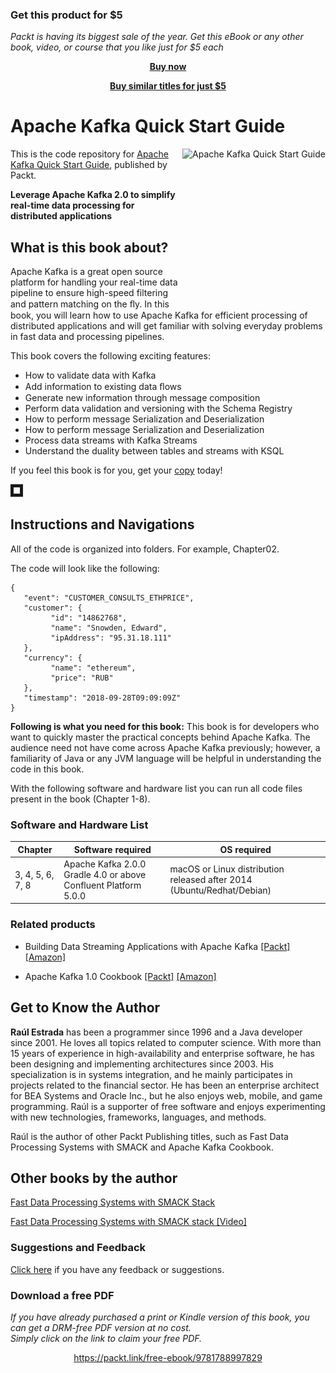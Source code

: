 
### Get this product for $5

<i>Packt is having its biggest sale of the year. Get this eBook or any other book, video, or course that you like just for $5 each</i>


<b><p align='center'>[Buy now](https://packt.link/9781788997829)</p></b>


<b><p align='center'>[Buy similar titles for just $5](https://subscription.packtpub.com/search)</p></b>


# Apache Kafka Quick Start Guide 

<a href="https://www.packtpub.com/big-data-and-business-intelligence/apache-kafka-quick-start-guide?utm_source=github&utm_medium=repository&utm_campaign=9781788997829 "><img src="https://d1ldz4te4covpm.cloudfront.net/sites/default/files/imagecache/ppv4_main_book_cover/9781788997829_cover.png" alt="Apache Kafka Quick Start Guide " height="256px" align="right"></a>

This is the code repository for [Apache Kafka Quick Start Guide](https://www.packtpub.com/big-data-and-business-intelligence/apache-kafka-quick-start-guide?utm_source=github&utm_medium=repository&utm_campaign=9781788997829), published by Packt.

**Leverage Apache Kafka 2.0 to simplify real-time data processing for distributed applications**

## What is this book about?
Apache Kafka is a great open source platform for handling your real-time data pipeline to ensure high-speed filtering and pattern matching on the ﬂy. In this book, you will learn how to use Apache Kafka for efficient processing of distributed applications and will get familiar with solving everyday problems in fast data and processing pipelines.

This book covers the following exciting features:
* How to validate data with Kafka 
* Add information to existing data ﬂows
* Generate new information through message composition 
* Perform data validation and versioning with the Schema Registry 
* How to perform message Serialization and Deserialization 
* How to perform message Serialization and Deserialization 
* Process data streams with Kafka Streams 
* Understand the duality between tables and streams with KSQL 

If you feel this book is for you, get your [copy](https://www.amazon.com/dp/1788997824) today!

<a href="https://www.packtpub.com/?utm_source=github&utm_medium=banner&utm_campaign=GitHubBanner"><img src="https://raw.githubusercontent.com/PacktPublishing/GitHub/master/GitHub.png" 
alt="https://www.packtpub.com/" border="5" /></a>

## Instructions and Navigations
All of the code is organized into folders. For example, Chapter02.

The code will look like the following:
```
{
   "event": "CUSTOMER_CONSULTS_ETHPRICE",
   "customer": {
         "id": "14862768",
         "name": "Snowden, Edward",
         "ipAddress": "95.31.18.111"
   },
   "currency": {
         "name": "ethereum",
         "price": "RUB"
   },
   "timestamp": "2018-09-28T09:09:09Z"
}
```

**Following is what you need for this book:**
This book is for developers who want to quickly master the practical concepts behind Apache Kafka. The audience need not have come across Apache Kafka previously; however, a familiarity of Java or any JVM language will be helpful in understanding the code in this book.

With the following software and hardware list you can run all code files present in the book (Chapter 1-8).
### Software and Hardware List
| Chapter | Software required | OS required |
| -------- | ------------------------------------ | ----------------------------------- |
| 3, 4, 5, 6, 7, 8 | Apache Kafka 2.0.0 Gradle 4.0 or above Confluent Platform 5.0.0 | macOS or Linux distribution released after 2014 (Ubuntu/Redhat/Debian) |

### Related products
* Building Data Streaming Applications with Apache Kafka [[Packt]](https://www.packtpub.com/big-data-and-business-intelligence/building-data-streaming-applications-apache-kafka?utm_source=github&utm_medium=repository&utm_campaign=9781787283985 ) [[Amazon]](https://www.amazon.com/dp/1787283984)

* Apache Kafka 1.0 Cookbook [[Packt]](https://www.packtpub.com/big-data-and-business-intelligence/apache-kafka-10-cookbook?utm_source=github&utm_medium=repository&utm_campaign=9781787286849 ) [[Amazon]](https://www.amazon.com/dp/1787286843)

## Get to Know the Author
**Raúl Estrada**
has been a programmer since 1996 and a Java developer since 2001. He loves all topics related to computer science. With more than 15 years of experience in high-availability and enterprise software, he has been designing and implementing architectures since 2003. His specialization is in systems integration, and he mainly participates in projects related to the financial sector. He has been an enterprise architect for BEA Systems and Oracle Inc., but he also enjoys web, mobile, and game programming. Raúl is a supporter of free software and enjoys experimenting with new technologies, frameworks, languages, and methods.

Raúl is the author of other Packt Publishing titles, such as Fast Data Processing Systems with SMACK and Apache Kafka Cookbook.


## Other books by the author
[Fast Data Processing Systems with SMACK Stack](https://www.packtpub.com/big-data-and-business-intelligence/fast-data-processing-systems-smack-stack?utm_source=github&utm_medium=repository&utm_campaign=9781786467201 )

[Fast Data Processing Systems with SMACK stack [Video]](https://www.packtpub.com/big-data-and-business-intelligence/fast-data-processing-systems-smack-stack-video?utm_source=github&utm_medium=repository&utm_campaign=9781788298452 )

[]()

[]()

[]()

### Suggestions and Feedback
[Click here](https://docs.google.com/forms/d/e/1FAIpQLSdy7dATC6QmEL81FIUuymZ0Wy9vH1jHkvpY57OiMeKGqib_Ow/viewform) if you have any feedback or suggestions.


### Download a free PDF

 <i>If you have already purchased a print or Kindle version of this book, you can get a DRM-free PDF version at no cost.<br>Simply click on the link to claim your free PDF.</i>
<p align="center"> <a href="https://packt.link/free-ebook/9781788997829">https://packt.link/free-ebook/9781788997829 </a> </p>